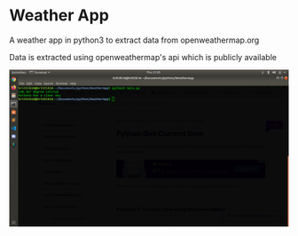 # Weather App

A weather app in python3 to extract data from openweathermap.org

Data is extracted using openweathermap's api which is publicly available

![Screenshot of the output](https://raw.githubusercontent.com/Hrittik16/WeatherApp/master/images/weatherApp.png)